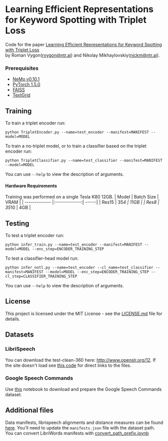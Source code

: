 # Learning Efficient Representations for Keyword Spotting with Triplet Loss

Code for the paper [Learning Efficient Representations for Keyword Spotting with Triplet Loss](https://arxiv.org/abs/2101.04792) \
by Roman Vygon(rvygon@ntr.ai) and Nikolay Mikhaylovskiy(nickm@ntr.ai).

### Prerequisites

* [NeMo v0.10.1](https://github.com/NVIDIA/NeMo/tree/v0.10.1)
* [PyTorch 1.5.0](https://pytorch.org/get-started/previous-versions/)
* [FAISS](https://github.com/facebookresearch/faiss/blob/master/INSTALL.md)
* [TextGrid](https://pypi.org/project/TextGrid/)

## Training
To train a triplet encoder run:
```
python TripletEncoder.py --name=test_encoder --manifest=MANIFEST --model=MODEL 
```
To train a no-triplet model, or to train a classifier based on the triplet encoder run:
```
python TripletClassifier.py --name=test_classifier --manifest=MANIFEST --model=MODEL
```
You can use ```--help``` to view the description of arguments.

#### Hardware Requirements
Training was performed on a single Tesla K80 12GB.
| Model         | Batch Size     | VRAM  |
| ------------- |:-------------:| -----:|
| Res15         | 35*4 | 11GB |
| Res8      | 35*10      |   4GB |


## Testing

To test a triplet encoder run:
```
python infer_train.py --name=test_encoder --manifest=MANIFEST --model=MODEL --enc_step=ENCODER_TRAINING_STEP
```
To test a classifier-head model run:
```
python infer_notl.py --name=test_encoder --cl_name=test_classifier --manifest=MANIFEST --model=MODEL --enc_step=ENCODER_TRAINING_STEP --cl_step=CLASSIFIER_TRAINING_STEP
```
You can use ```--help``` to view the description of arguments.
## License

This project is licensed under the MIT License - see the [LICENSE.md](LICENSE.md) file for details.

## Datasets

### LibriSpeech
You can download the test-clean-360 here: http://www.openslr.org/12.
If the site doesn't load see [this code](https://github.com/tensorflow/datasets/blob/master/tensorflow_datasets/audio/librispeech.py) for direct links to the files.

### Google Speech Commands 
Use [this](https://github.com/NVIDIA/NeMo/blob/v0.10.1/examples/asr/notebooks/3_Speech_Commands_using_NeMo.ipynb) notebook to download and prepare the Google Speech Commands dataset.
## Additional files
Data manifests, librispeech alignments and distance measures can be found [here](https://drive.google.com/drive/folders/16jcbL3yPvFfZphL2VFg2mDcruh5KDXP2).
You'll need to update the `manifests.json` file with the dataset path.
You can convert LibriWords manifests with [convert_path_prefix.ipynb ](https://drive.google.com/file/d/1X3_MacQvyCXAInMq91iDs0EQVH6MwkSQ/view?usp=sharing)
